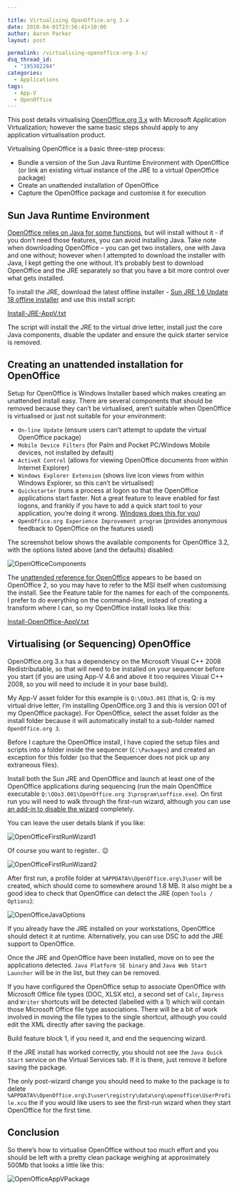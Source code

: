 ```yaml
---

title: Virtualising OpenOffice.org 3.x
date: 2010-04-01T23:56:41+10:00
author: Aaron Parker
layout: post

permalink: /virtualising-openoffice-org-3-x/
dsq_thread_id:
  - "195382284"
categories:
  - Applications
tags:
  - App-V
  - OpenOffice
---
```

This post details virtualising [OpenOffice.org 3.x](http://www.openoffice.org/) with Microsoft Application Virtualization; however the same basic steps should apply to any application virtualisation product.

Virtualising OpenOffice is a basic three-step process:

  * Bundle a version of the Sun Java Runtime Environment with OpenOffice (or link an existing virtual instance of the JRE to a virtual OpenOffice package)
  * Create an unattended installation of OpenOffice
  * Capture the OpenOffice package and customise it for execution

## Sun Java Runtime Environment

[OpenOffice relies on Java for some functions](http://download.openoffice.org/common/java.html), but will install without it - if you don’t need those features, you can avoid installing Java. Take note when downloading OpenOffice – you can get two installers, one with Java and one without; however when I attempted to download the installer with Java, I kept getting the one without. It’s probably best to download OpenOffice and the JRE separately so that you have a bit more control over what gets installed.

To install the JRE, download the latest offline installer - [Sun JRE 1.6 Update 18 offline installer](http://javadl.sun.com/webapps/download/AutoDL?BundleId=37981) and use this install script:

[Install-JRE-AppV.txt]({{site.baseurl}}/download/2010/03/Install-JRE-AppV.txt)

The script will install the JRE to the virtual drive letter, install just the core Java components, disable the updater and ensure the quick starter service is removed.

## Creating an unattended installation for OpenOffice

Setup for OpenOffice is Windows Installer based which makes creating an unattended install easy. There are several components that should be removed because they can’t be virtualised, aren’t suitable when OpenOffice is virtualised or just not suitable for your environment:

  * `On-line Update` (ensure users can’t attempt to update the virtual OpenOffice package)
  * `Mobile Device Filters` (for Palm and Pocket PC/Windows Mobile devices, not installed by default)
  * `ActiveX Control` (allows for viewing OpenOffice documents from within Internet Explorer)
  * `Windows Explorer Extension` (shows live icon views from within Windows Explorer, so this can’t be virtualised)
  * `Quickstarter` (runs a process at logon so that the OpenOffice applications start faster. Not a great feature to leave enabled for fast logons, and frankly if you have to add a quick start tool to your application, you’re doing it wrong. [Windows does this for you](http://en.wikipedia.org/wiki/Prefetcher))
  * `OpenOffice.org Experience Improvement program` (provides anonymous feedback to OpenOffice on the features used)

The screenshot below shows the available components for OpenOffice 3.2, with the options listed above (and the defaults) disabled:

![OpenOfficeComponents]({{site.baseurl}}/media/2010/04/OpenOfficeComponents.png)

The [unattended reference for OpenOffice](http://wiki.services.openoffice.org/wiki/Documentation/How`Tos/Automatic`Installation`on`Windows) appears to be based on OpenOffice 2, so you may have to refer to the MSI itself when customising the install. See the Feature table for the names for each of the components. I prefer to do everything on  the command-line, instead of creating a transform where I can, so my OpenOffice install looks like this:

[Install-OpenOffice-AppV.txt]({{site.baseurl}}/download/2010/03/Install-OpenOffice-AppV.txt)

## Virtualising (or Sequencing) OpenOffice

OpenOffice.org 3.x has a dependency on the Microsoft Visual C++ 2008 Redistributable, so that will need to be installed on your sequencer before you start (if you are using App-V 4.6 and above it too requires Visual C++ 2008, so you will need to include it in your base build).

My App-V asset folder for this example is `Q:\OOo3.001` (that is, Q: is my virtual drive letter, I’m installing OpenOffice.org 3 and this is version 001 of my OpenOffice package). For OpenOffice, select the asset folder as the install folder because it will automatically install to a sub-folder named `OpenOffice.org 3`.

Before I capture the OpenOffice install, I have copied the setup files and scripts into a folder inside the sequencer (`C:\Packages`) and created an exception for this folder (so that the Sequencer does not pick up any extraneous files).

Install both the Sun JRE and OpenOffice and launch at least one of the OpenOffice applications during sequencing (run the main OpenOffice executable `Q:\OOo3.001\OpenOffice.org 3\program\soffice.exe`). On first run you will need to walk through the first-run wizard, although you can use [an add-in to disable the wizard](http://wiki.services.openoffice.org/wiki/Documentation/Administration`Guide/Deactivating`Registration`Wizard) completely.

You can leave the user details blank if you like:

![OpenOfficeFirstRunWizard1]({{site.baseurl}}/media/2010/04/OpenOfficeFirstRunWizard1.png)

Of course you want to register.. 😉

![OpenOfficeFirstRunWizard2]({{site.baseurl}}/media/2010/04/OpenOfficeFirstRunWizard2.png)

After first run, a profile folder at `%APPDATA%\OpenOffice.org\3\user` will be created, which should come to somewhere around 1.8 MB. It also might be a good idea to check that OpenOffice can detect the JRE (open `Tools / Options`):

![OpenOfficeJavaOptions]({{site.baseurl}}/media/2010/04/OpenOfficeJavaOptions.png)

If you already have the JRE installed on your workstations, OpenOffice should detect it at runtime. Alternatively, you can use DSC to add the JRE support to OpenOffice.

Once the JRE and OpenOffice have been installed, move on to see the applications detected. `Java Platform SE binary` and `Java Web Start Launcher` will be in the list, but they can be removed.

If you have configured the OpenOffice setup to associate OpenOffice with Microsoft Office file types (DOC, XLSX etc), a second set of `Calc`, `Impress` and `Writer` shortcuts will be detected (labelled with a 1) which will contain those Microsoft Office file type associations. There will be a bit of work involved in moving the file types to the single shortcut, although you could edit the XML directly after saving the package.

Build feature block 1, if you need it, and end the sequencing wizard.

If the JRE install has worked correctly, you should not see the `Java Quick Start` service on the Virtual Services tab. If it is there, just remove it before saving the package.

The only post-wizard change you should need to make to the package is to delete `%APPDATA%\OpenOffice.org\3\user\registry\data\org\openoffice\UserProfile.xcu` the if you would like users to see the first-run wizard when they start OpenOffice for the first time.

## Conclusion

So there’s how to virtualise OpenOffice without too much effort and you should be left with a pretty  clean package weighing at approximately 500Mb that looks a little like this:

![OpenOfficeAppVPackage]({{site.baseurl}}/media/2010/04/OpenOfficeAppVPackage.png)
